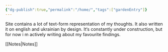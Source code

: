 ```yaml
---
{"dg-publish":true,"permalink":"/home/","tags":["gardenEntry"]}
---
```



Site contains a lot of text-form representation of my thoughts. It also written it on english and ukrainian by design. It‘s constantly under construction, but for now i m actively writing about my favourite findings.

[[Notes\|Notes]]
